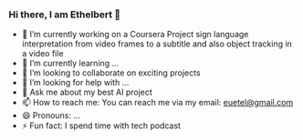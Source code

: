 ### Hi there, I am Ethelbert 👋

<!--
**etexaco123/etexaco123** is a ✨ _special_ ✨ repository because its `README.md` (this file) appears on your GitHub profile.

Here are some ideas to get you started: -->

- 🔭 I’m currently working on a Coursera Project sign language interpretation from video frames to a subtitle and also object tracking in a video file
- 🌱 I’m currently learning ...
- 👯 I’m looking to collaborate on exciting projects
- 🤔 I’m looking for help with ...
- 💬 Ask me about my best AI project
- 📫 How to reach me: You can reach me via my email: euetel@gmail.com
- 😄 Pronouns: ...
- ⚡ Fun fact: I spend time with tech podcast
